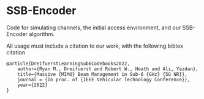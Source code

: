# SSB-Encoder
Code for simulating channels, the initial access environment, and our SSB-Encoder algorithm.

All usage must include a citation to our work, with the following bibtex citation
```
@article{DreifuerstLearningSub6Codebooks2022,
    author={Ryan M., Dreifuerst and Robert W., Heath and Ali, Yazdan},
    title={Massive {MIMO} Beam Management in Sub-6 {GHz} {5G NR}},
    journal = {In proc. of {IEEE Vehicular Technology Conference}},
    year={2022}
}
```
